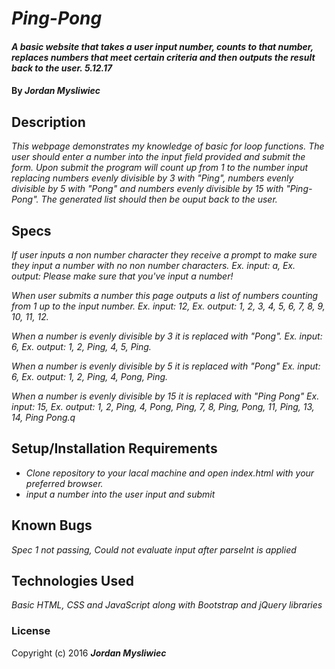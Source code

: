 # _Ping-Pong_

#### _A basic website that takes a user input number, counts to that number, replaces numbers that meet certain criteria and then outputs the result back to the user. 5.12.17_

#### By _**Jordan Mysliwiec**_

## Description

_This webpage demonstrates my knowledge of basic for loop functions. The user should enter a number into the input field provided and submit the form. Upon submit the program will count up from 1 to the number input replacing numbers evenly divisible by 3 with "Ping", numbers evenly divisible by 5 with "Pong" and numbers evenly divisible by 15 with "Ping-Pong". The generated list should then be ouput back to the user._

## Specs

_If user inputs a non number character they receive a prompt to make sure they input a number with no non number characters. Ex. input: a, Ex. output: Please make sure that you've input a number!_

_When user submits a number this page outputs a list of numbers counting from 1 up to the input number. Ex. input: 12, Ex. output: 1, 2, 3, 4, 5, 6, 7, 8, 9, 10, 11, 12._

_When a number is evenly divisible by 3 it is replaced with "Pong". Ex. input: 6, Ex. output: 1, 2, Ping, 4, 5, Ping._

_When a number is evenly divisible by 5 it is replaced with "Pong" Ex. input: 6, Ex. output: 1, 2, Ping, 4, Pong, Ping._

_When a number is evenly divisible by 15 it is replaced with "Ping Pong" Ex. input: 15, Ex. output: 1, 2, Ping, 4, Pong, Ping, 7, 8, Ping, Pong, 11, Ping, 13, 14, Ping Pong.q_

## Setup/Installation Requirements

* _Clone repository to your lacal machine and open index.html with your preferred browser._
* _input a number into the user input and submit_

## Known Bugs

_Spec 1 not passing, Could not evaluate input after parseInt is applied_

## Technologies Used

_Basic HTML, CSS and JavaScript along with Bootstrap and jQuery libraries_

### License

Copyright (c) 2016 **_Jordan Mysliwiec_**
